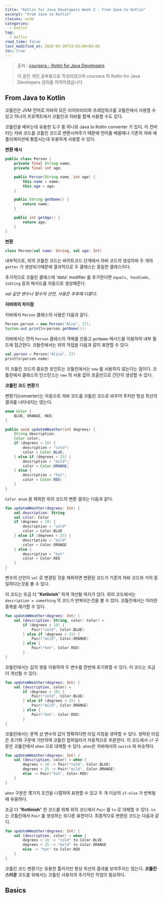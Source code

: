 ```yaml
---
title: "Kotlin for Java Developers Week 2 - From Java to Kotlin"
excerpt: "From Java to Kotlin"
classes: wide
categories: 
  - kotlin
tag:
  - kotlin
read_time: false
last_modified_at: 2020-05-20T19:50:00+09:00
toc: true
---
```


> 출처 : [coursera - Kotlin for Java Developers](https://www.coursera.org/learn/kotlin-for-java-developers/lecture/P62Ej/from-java-to-kotlin)
>
> 이 글은 개인 공부용으로 작성되었으며 coursera 의  Kotlin for Java Developers 강의를 의역하였습니다.

## From Java to Kotlin

코틀린은 JVM 언어로 자바의 모든 라이브러리와 프레임워크를 코틀린에서 사용할 수 있고 하나의 프로젝트에서 코틀린과 자바를 함께 사용할 수도 있다.

코틀린을 배우는데 유용한 도구 중 하나로 Java to Kotlin converter 가 있다. 이 컨버터는 자바 코드를 코틀린 코드로 변환시켜주기 때문에 언어를 배울때나 기존의 자바 애플리케이션에 통합시는데 유용하게 사용할 수 있다.

**변환 예시**

```java
public class Person {
    private final String name;
    private final int age;

    public Person(String name, int age) {
        this.name = name;
        this.age = age;
    }

    public String getName() {
        return name;
    }

    public int getAge() {
        return age;
    }
}

```

**변환**

```kotlin
class Person(val name: String, val age: Int) 
```

내부적으로, 위의 코틀린 코드는 바이트코드 단계에서 자바 코드의 생성자와 두 개의 `getter` 가 생성되기때문에 결과적으로 두 클래스는 동일한 클래스이다.

추가적으로 코틀린 클래스에 'data' modifier 를 추가한다면 `equals, hashCode, toSting` 등의 메서드를 자동으로 생성해준다.

*val 같은 변수나 함수의 선언, 사용은 추후에 다룬다.*

**자바와의 차이점**

자바에서 `Person` 클래스의 사용은 다음과 같다.

```java
Person person = new Person("Alce", 27);
System.out.println(person.getName());
```

자바에서는 먼저 `Person` 클래스의 객체를 만들고 `getName` 메서드를 이용하여 내부 필드에 접근한다. 코들린에서는 위의 작업을 다음과 같이 표현할 수 있다.

```kotlin
val person = Person("Alice", 27)
println(person.name)
```

이 코틀린 코드의 중요한 포인트는 코틀린에서는 `new` 를 사용하지 않는다는 점이다. 코틀린에서 클래스의 인스턴스는 `new` 의 사용 없이 호출만으로 간단히 생성할 수 있다.

**코틀린 코드 변환기**

변환기(converter)는 자동으로 자바 코드를 코틀린 코드로 바꾸어 주지만 항상 최선의 결과를 나타내지는 않는다.

```java
enum Color {
    BLUE, ORANGE, RED;
}

public void updateWWeather(int degrees) {
    String description;
    Color color;
    if (degrees < 10) {
        description = "cold";
        color = Color.BLUE;
    } else if (degrees < 25) {
        description = "mild";
        color = Color.ORANGE;
    } else {
        description = "hot";
        color = Color.RED;
    }
}
```

`Color enum` 을 제외한 위의 코드의 변환 결과는 다음과 같다.

```kotlin
fun updateWWeather(degrees: Int) {
    val description: String
    val color: Color
    if (degrees < 10) {
        description = "cold"
        color = Color.BLUE
    } else if (degrees < 25) {
        description = "mild"
        color = Color.ORANGE
    } else {
        description = "hot"
        color = Color.RED
    }
}
```

변수의 선언이 `val` 로 변경된 것을 제외하면 변환된 코드가 기존의 자바 코드와 거의 동일하다는것을 볼 수 있다.

이 코드는 조금 더 "**Kotlinish**" 하게 개선될 여지가 있다. 위의 코드에서는 `description = something` 의 코드가 반복되는것을 볼 수 있다. 코틀린에서는 이러한 중복을 제거할 수 있다. 

```kotlin
fun updateWWeather(degrees: Int) {
    val (description: String, color: Color) =
        if (degrees < 10) {
            Pair("cold", Color.BLUE)
        } else if (degrees < 25) {
            Pair("mild", Color.ORANGE)
        } else {
            Pair("hot", Color.RED)
        }
}
```

코틀린에서는 값의 쌍을 이용하여 두 변수를 한번에 초기화할 수 있다. 이 코드는 조금 더 개선될 수 있다.

```kotlin
fun updateWWeather(degrees: Int) {
    val (description, color) =
        if (degrees < 10) {
            Pair("cold", Color.BLUE)
        } else if (degrees < 25) {
            Pair("mild", Color.ORANGE)
        } else {
            Pair("hot", Color.RED)
        }
}
```

코틀린에서는 문맥 상 변수의 값이 명확하다면 타입 지정을 생략할 수 있다. 생략된 타입은 초기화 구문에 기반하여 코틀린 컴파일러가 자동적으로 추론한다. 이 코드에서 `if` 구문은 코틀린에서 `when` 으로 대체할 수 있다. `when`은 자바에서의 `switch` 와 비슷하다.

```kotlin
fun updateWWeather(degrees: Int) {
    val (description, color) = when {
        degrees < 10 -> Pair("cold", Color.BLUE)
        degrees < 25 -> Pair("mild", Color.ORANGE)
        else -> Pair("hot", Color.RED)
    }
}
```

`when` 구문은 몇가지 조건을 나열하여 표현할 수 있고 두 개 이상의 `if-else` 가 반복될 때 유용하다. 

조금 더 "**Kotlinish**" 한 코드를 위해 위의 코드에서 `Pair` 를 `to` 로 대체할 수 있다. `to` 는 코틀린에서 `Pair` 를 생성하는 또다른 표현이다. 최종적으로 변환된 코드는 다음과 같다.

```kotlin
fun updateWWeather(degrees: Int) {
    val (description, color) = when {
        degrees < 10 -> "cold" to Color.BLUE
        degrees < 25 -> "mild" to Color.ORANGE
        else -> "hot" to Color.RED
    }
}
```

코틀린 코드 변환기는 유용한 툴이지만 항상 최선의 결과를 보여주지는 않는다. **코틀린스러운** 코드를 위해서는 코틀린 사용자의 추가적인 작업이 필요하다.

## Basics

